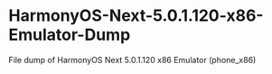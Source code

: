 # HarmonyOS-Next-5.0.1.120-x86-Emulator-Dump
File dump of HarmonyOS Next 5.0.1.120 x86 Emulator (phone_x86)
